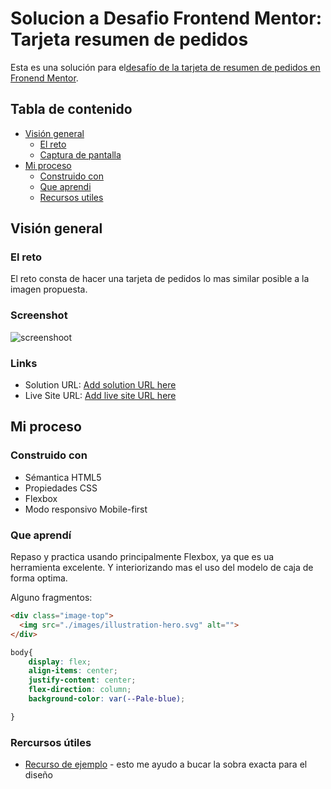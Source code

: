 # Solucion a Desafio Frontend Mentor: Tarjeta resumen de pedidos

Esta es una solución para el[desafío de la tarjeta de resumen de pedidos en Fronend Mentor](https://www.frontendmentor.io/challenges/order-summary-component-QlPmajDUj). 

## Tabla de contenido

- [Visión general](#overview)
  - [El reto](#the-challenge)
  - [Captura de pantalla](#screenshot)
- [Mi proceso](#my-process)
  - [Construido con](#built-with)
  - [Que aprendi](#what-i-learned)
  - [Recursos utiles](#useful-resources)




## Visión general

### El reto

El reto consta de hacer una tarjeta de pedidos lo mas similar posible a la imagen propuesta.

### Screenshot
![screenshoot](https://drive.google.com/file/d/1bwSSnHf6cLQBi29VZGijGW02fP8sSuuf/view?usp=sharing "screenshot")

### Links

- Solution URL: [Add solution URL here](https://your-solution-url.com)
- Live Site URL: [Add live site URL here](https://resumenpedido.netlify.app/)

## Mi proceso

### Construido con

- Sémantica HTML5
- Propiedades CSS
- Flexbox
- Modo responsivo Mobile-first

### Que aprendí

Repaso y practica usando principalmente Flexbox, ya que es ua herramienta excelente. Y interiorizando mas el uso del modelo de caja de forma optima.

Alguno fragmentos:


```html
<div class="image-top">
  <img src="./images/illustration-hero.svg" alt="">
</div>
```
```css
body{
    display: flex;
    align-items: center;
    justify-content: center;
    flex-direction: column;
    background-color: var(--Pale-blue);

}
```

### Rercursos útiles

- [Recurso de ejemplo](https://developer.mozilla.org/es/docs/Web/CSS/box-shadow) - esto me ayudo a bucar la sobra exacta para el diseño


